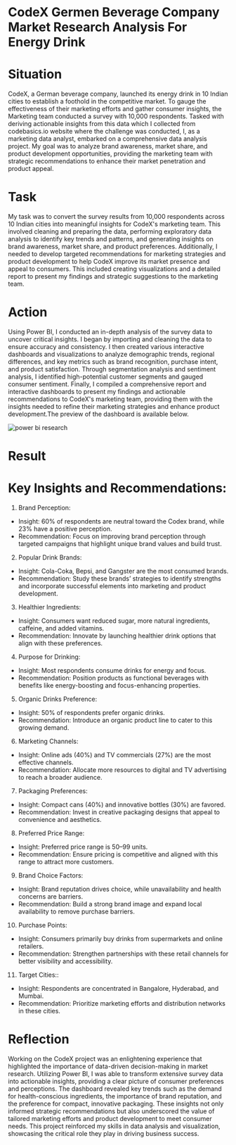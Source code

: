 # CodeX Germen Beverage Company Market Research Analysis For Energy Drink
# Situation
CodeX, a German beverage company, launched its energy drink in 10 Indian cities to establish a foothold in the competitive market. To gauge the effectiveness of their marketing efforts and gather consumer insights, the Marketing team conducted a survey with 10,000 respondents. Tasked with deriving actionable insights from this data which I collected from codebasics.io website where the challenge was conducted, I, as a marketing data analyst, embarked on a comprehensive data analysis project. My goal was to analyze brand awareness, market share, and product development opportunities, providing the marketing team with strategic recommendations to enhance their market penetration and product appeal.
# Task
My task was to convert the survey results from 10,000 respondents across 10 Indian cities into meaningful insights for CodeX's marketing team. This involved cleaning and preparing the data, performing exploratory data analysis to identify key trends and patterns, and generating insights on brand awareness, market share, and product preferences. Additionally, I needed to develop targeted recommendations for marketing strategies and product development to help CodeX improve its market presence and appeal to consumers. This included creating visualizations and a detailed report to present my findings and strategic suggestions to the marketing team.
# Action
Using Power BI, I conducted an in-depth analysis of the survey data to uncover critical insights. I began by importing and cleaning the data to ensure accuracy and consistency. I then created various interactive dashboards and visualizations to analyze demographic trends, regional differences, and key metrics such as brand recognition, purchase intent, and product satisfaction. Through segmentation analysis and sentiment analysis, I identified high-potential customer segments and gauged consumer sentiment. Finally, I compiled a comprehensive report and interactive dashboards to present my findings and actionable recommendations to CodeX's marketing team, providing them with the insights needed to refine their marketing strategies and enhance product development.The preview of the dashboard is available below.

![power bi research](https://github.com/user-attachments/assets/9a06b2c6-6f74-458d-a5d7-fd980f395b56)
# Result
# Key Insights and Recommendations:
1. Brand Perception:
- Insight: 60% of respondents are neutral toward the Codex brand, while 23% have a positive perception.
- Recommendation: Focus on improving brand perception through targeted campaigns that highlight unique brand values and build trust.
2. Popular Drink Brands:
- Insight: Cola-Coka, Bepsi, and Gangster are the most consumed brands.
- Recommendation: Study these brands’ strategies to identify strengths and incorporate successful elements into marketing and product development.
3. Healthier Ingredients:
- Insight: Consumers want reduced sugar, more natural ingredients, caffeine, and added vitamins.
- Recommendation: Innovate by launching healthier drink options that align with these preferences.
4. Purpose for Drinking:
- Insight: Most respondents consume drinks for energy and focus.
- Recommendation: Position products as functional beverages with benefits like energy-boosting and focus-enhancing properties.
5. Organic Drinks Preference:
- Insight: 50% of respondents prefer organic drinks.
- Recommendation: Introduce an organic product line to cater to this growing demand.
6. Marketing Channels:
- Insight: Online ads (40%) and TV commercials (27%) are the most effective channels.
- Recommendation: Allocate more resources to digital and TV advertising to reach a broader audience.
7. Packaging Preferences:
- Insight: Compact cans (40%) and innovative bottles (30%) are favored.
- Recommendation: Invest in creative packaging designs that appeal to convenience and aesthetics.
8. Preferred Price Range:
- Insight: Preferred price range is 50–99 units.
- Recommendation: Ensure pricing is competitive and aligned with this range to attract more customers.
9. Brand Choice Factors:
- Insight: Brand reputation drives choice, while unavailability and health concerns are barriers.
- Recommendation: Build a strong brand image and expand local availability to remove purchase barriers.
10. Purchase Points:
- Insight: Consumers primarily buy drinks from supermarkets and online retailers.
- Recommendation: Strengthen partnerships with these retail channels for better visibility and accessibility.
11. Target Cities::
- Insight: Respondents are concentrated in Bangalore, Hyderabad, and Mumbai.
- Recommendation: Prioritize marketing efforts and distribution networks in these cities.
# Reflection
Working on the CodeX project was an enlightening experience that highlighted the importance of data-driven decision-making in market research. Utilizing Power BI, I was able to transform extensive survey data into actionable insights, providing a clear picture of consumer preferences and perceptions. The dashboard revealed key trends such as the demand for health-conscious ingredients, the importance of brand reputation, and the preference for compact, innovative packaging. These insights not only informed strategic recommendations but also underscored the value of tailored marketing efforts and product development to meet consumer needs. This project reinforced my skills in data analysis and visualization, showcasing the critical role they play in driving business success.


